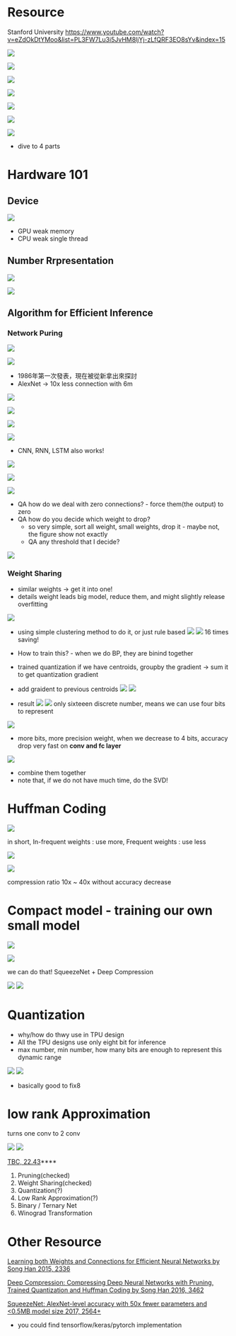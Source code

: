 # Resource
Stanford University
https://www.youtube.com/watch?v=eZdOkDtYMoo&list=PL3FW7Lu3i5JvHM8ljYj-zLfQRF3EO8sYv&index=15



<img src='./images/effDL_1.png'></img>

<img src='./images/effDL_2.png'></img>

<img src='./images/effDL_3.png'></img>

<img src='./images/effDL_4.png'></img>

<img src='./images/effDL_5.png'></img>

<img src='./images/effDL_6.png'></img>

<img src='./images/effDL_7.png'></img>

* dive to 4 parts 

# Hardware 101
## Device
<img src='./images/effDL_8.png'></img>

* GPU weak memory
* CPU weak single thread

## Number Rrpresentation

<img src='./images/effDL_9.png'></img>

<img src='./images/effDL_10.png'></img>

## Algorithm for Efficient Inference

### Network Puring

<img src='./images/effDL_11.png'></img>

<img src='./images/effDL_12.png'></img>

* 1986年第一次發表，現在被從新拿出來探討
* AlexNet -> 10x less connection with 6m

<img src='./images/effDL_13.png'></img>

<img src='./images/effDL_14.png'></img>

<img src='./images/effDL_15.png'></img>

<img src='./images/effDL_16.png'></img>

* CNN, RNN, LSTM also works!

<img src='./images/effDL_17.png'></img>

<img src='./images/effDL_18.png'></img>

<img src='./images/effDL_19.png'></img>

* QA  how do we deal with zero connections? - force them(the output) to zero
* QA how do you decide which weight to drop?
  * so very simple, sort all weight, small weights, drop it - maybe not, the figure show not exactly
  * QA any threshold that I decide?

<img src='./images/effDL_20.png'></img>

### Weight Sharing
* similar weights -> get it into one!
* details weight leads big model, reduce them, and might slightly release overfitting

<img src='./images/effDL_21.png'></img>

* using simple clustering method to do it, or just rule based
<img src='./images/effDL_22.png'></img>
<img src='./images/effDL_23.png'></img>
16 times saving!

* How to train this? - when we do BP, they are binind together

* trained quantization if we have centroids, groupby the gradient -> sum it to get quantization gradient

* add graident to previous centroids
<img src='./images/effDL_25.png'></img>
<img src='./images/effDL_26.png'></img>

* result
<img src='./images/effDL_27.png'></img>
<img src='./images/effDL_28.png'></img>
only sixteeen discrete number, means we can use four bits to represent

<img src='./images/effDL_29.png'></img>

* more bits, more precision weight, when we decrease to 4 bits, accuracy drop very fast on **conv and fc layer**

<img src='./images/effDL_30.png'></img>

* combine them together
* note that, if we do not have much time, do the SVD!

# Huffman Coding

<img src='./images/effDL_30.png'></img>

in short,
In-frequent weights : use more,
Frequent weights : use less

<img src='./images/effDL_31.png'></img>

<img src='./images/effDL_32.png'></img>

compression ratio 10x ~ 40x without accuracy decrease

# Compact model - training our own small model

<img src='./images/effDL_33.png'></img>

<img src='./images/effDL_34.png'></img>

we can do that! SqueezeNet + Deep Compression

<img src='./images/effDL_35.png'></img>
<img src='./images/effDL_36.png'></img>

# Quantization

* why/how do thwy use in TPU design
* All the TPU designs use only eight bit for inference
* max number, min number, how many bits are enough to represent this dynamic range

<img src='./images/effDL_39.png'></img>
<img src='./images/effDL_40.png'></img>
* basically good to fix8

# low rank Approximation
turns one conv to 2 conv

<img src='./images/effDL_41.png'></img>
<img src='./images/effDL_42.png'></img>

[TBC, 22.43](https://www.youtube.com/watch?v=eZdOkDtYMoo&list=PL3FW7Lu3i5JvHM8ljYj-zLfQRF3EO8sYv&index=15)****
1. Pruning(checked)
2. Weight Sharing(checked)
3. Quantization(?)
4. Low Rank Approximation(?)
5. Binary / Ternary Net
6. Winograd Transformation

# Other Resource
[Learning both Weights and Connections for Efficient Neural Networks by Song Han 2015, 2336](http://papers.nips.cc/paper/5784-learning-both-weights-and-connections-for-efficient-neural-network.pdf)

[Deep Compression: Compressing Deep Neural Networks with Pruning, Trained Quantization and Huffman Coding by Song Han 2016, 3462](https://arxiv.org/pdf/1510.00149.pdf)

[SqueezeNet: AlexNet-level accuracy with 50x fewer parameters and <0.5MB model size 2017, 2564+](https://arxiv.org/pdf/1602.07360.pdf)
  * you could find tensorflow/keras/pytorch implementation